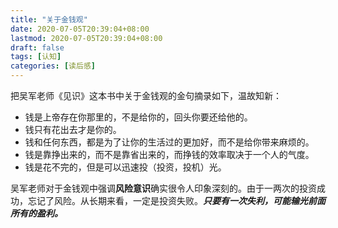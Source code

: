 ```yaml
---
title: "关于金钱观"
date: 2020-07-05T20:39:04+08:00
lastmod: 2020-07-05T20:39:04+08:00
draft: false
tags: [认知]
categories: [读后感]
---
```


把吴军老师《见识》这本书中关于金钱观的金句摘录如下，温故知新：

- 钱是上帝存在你那里的，不是给你的，回头你要还给他的。
- 钱只有花出去才是你的。
- 钱和任何东西，都是为了让你的生活过的更加好，而不是给你带来麻烦的。
- 钱是靠挣出来的，而不是靠省出来的，而挣钱的效率取决于一个人的气度。
- 钱是花不完的，但是可以迅速投（投资，投机）光。

吴军老师对于金钱观中强调**风险意识**确实很令人印象深刻的。由于一两次的投资成功，忘记了风险。从长期来看，一定是投资失败。***只要有一次失利，可能输光前面所有的盈利。***